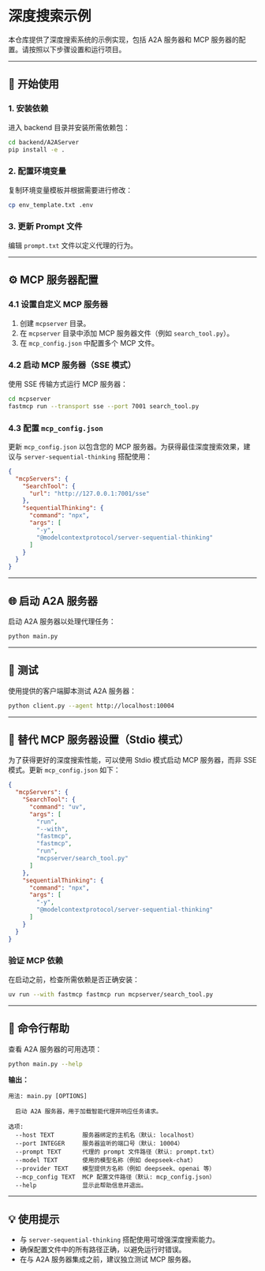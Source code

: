 # 深度搜索示例

本仓库提供了深度搜索系统的示例实现，包括 A2A 服务器和 MCP 服务器的配置。请按照以下步骤设置和运行项目。

---

## 🚀 开始使用

### 1. 安装依赖
进入 backend 目录并安装所需依赖包：
```bash
cd backend/A2AServer
pip install -e .
```

### 2. 配置环境变量
复制环境变量模板并根据需要进行修改：
```bash
cp env_template.txt .env
```

### 3. 更新 Prompt 文件
编辑 `prompt.txt` 文件以定义代理的行为。

---

## ⚙️ MCP 服务器配置

### 4.1 设置自定义 MCP 服务器
1. 创建 `mcpserver` 目录。
2. 在 `mcpserver` 目录中添加 MCP 服务器文件（例如 `search_tool.py`）。
3. 在 `mcp_config.json` 中配置多个 MCP 文件。

### 4.2 启动 MCP 服务器（SSE 模式）
使用 SSE 传输方式运行 MCP 服务器：
```bash
cd mcpserver
fastmcp run --transport sse --port 7001 search_tool.py
```

### 4.3 配置 `mcp_config.json`
更新 `mcp_config.json` 以包含您的 MCP 服务器。为获得最佳深度搜索效果，建议与 `server-sequential-thinking` 搭配使用：
```json
{
  "mcpServers": {
    "SearchTool": {
      "url": "http://127.0.0.1:7001/sse"
    },
    "sequentialThinking": {
      "command": "npx",
      "args": [
        "-y",
        "@modelcontextprotocol/server-sequential-thinking"
      ]
    }
  }
}
```

---

## 🌐 启动 A2A 服务器
启动 A2A 服务器以处理代理任务：
```bash
python main.py
```

---

## 🧪 测试
使用提供的客户端脚本测试 A2A 服务器：
```bash
python client.py --agent http://localhost:10004
```

---

## 🔧 替代 MCP 服务器设置（Stdio 模式）
为了获得更好的深度搜索性能，可以使用 Stdio 模式启动 MCP 服务器，而非 SSE 模式。更新 `mcp_config.json` 如下：
```json
{
  "mcpServers": {
    "SearchTool": {
      "command": "uv",
      "args": [
        "run",
        "--with",
        "fastmcp",
        "fastmcp",
        "run",
        "mcpserver/search_tool.py"
      ]
    },
    "sequentialThinking": {
      "command": "npx",
      "args": [
        "-y",
        "@modelcontextprotocol/server-sequential-thinking"
      ]
    }
  }
}
```

### 验证 MCP 依赖
在启动之前，检查所需依赖是否正确安装：
```bash
uv run --with fastmcp fastmcp run mcpserver/search_tool.py
```

---

## 📖 命令行帮助
查看 A2A 服务器的可用选项：
```bash
python main.py --help
```

**输出：**
```
用法: main.py [OPTIONS]

  启动 A2A 服务器，用于加载智能代理并响应任务请求。

选项:
  --host TEXT        服务器绑定的主机名（默认: localhost）
  --port INTEGER     服务器监听的端口号（默认: 10004）
  --prompt TEXT      代理的 prompt 文件路径（默认: prompt.txt）
  --model TEXT       使用的模型名称（例如 deepseek-chat）
  --provider TEXT    模型提供方名称（例如 deepseek、openai 等）
  --mcp_config TEXT  MCP 配置文件路径（默认: mcp_config.json）
  --help             显示此帮助信息并退出。
```

---

## 💡 使用提示
- 与 `server-sequential-thinking` 搭配使用可增强深度搜索能力。
- 确保配置文件中的所有路径正确，以避免运行时错误。
- 在与 A2A 服务器集成之前，建议独立测试 MCP 服务器。